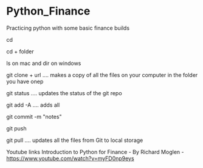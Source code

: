 # Python_Finance
Practicing python with some basic finance builds

cd

cd + folder

ls on mac and dir on windows

git clone + url .... makes a copy of all the files on your computer in the folder you have onep

git status .... updates the status of the git repo

git add -A .... adds all

git commit -m "notes"

git push

git pull .... updates all the files from Git to local storage

Youtube links
Introduction to Python for Finance - By Richard Moglen - https://www.youtube.com/watch?v=myFD0np9eys



